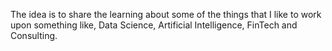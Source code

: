 The idea is to share the learning about some of the things that I like to work upon something like, Data Science, Artificial Intelligence, FinTech and Consulting.
